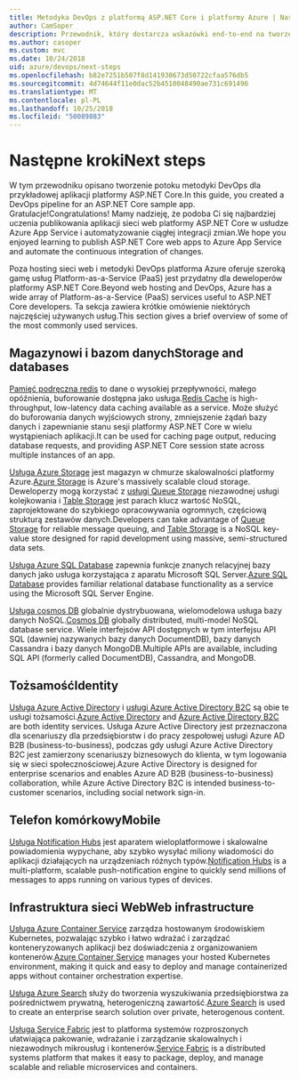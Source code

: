 ```yaml
---
title: Metodyka DevOps z platformą ASP.NET Core i platformy Azure | Następne kroki
author: CamSoper
description: Przewodnik, który dostarcza wskazówki end-to-end na tworzeniu potoku metodyki DevOps dla aplikacji ASP.NET Core hostowanych na platformie Azure.
ms.author: casoper
ms.custom: mvc
ms.date: 10/24/2018
uid: azure/devops/next-steps
ms.openlocfilehash: b82e7251b507f8d141930673d50722cfaa576db5
ms.sourcegitcommit: 4d74644f11e0dac52b4510048490ae731c691496
ms.translationtype: MT
ms.contentlocale: pl-PL
ms.lasthandoff: 10/25/2018
ms.locfileid: "50089883"
---
```

# <a name="next-steps"></a><span data-ttu-id="e02f8-103">Następne kroki</span><span class="sxs-lookup"><span data-stu-id="e02f8-103">Next steps</span></span>

<span data-ttu-id="e02f8-104">W tym przewodniku opisano tworzenie potoku metodyki DevOps dla przykładowej aplikacji platformy ASP.NET Core.</span><span class="sxs-lookup"><span data-stu-id="e02f8-104">In this guide, you created a DevOps pipeline for an ASP.NET Core sample app.</span></span> <span data-ttu-id="e02f8-105">Gratulacje!</span><span class="sxs-lookup"><span data-stu-id="e02f8-105">Congratulations!</span></span> <span data-ttu-id="e02f8-106">Mamy nadzieję, że podoba Ci się najbardziej uczenia publikowania aplikacji sieci web platformy ASP.NET Core w usłudze Azure App Service i automatyzowanie ciągłej integracji zmian.</span><span class="sxs-lookup"><span data-stu-id="e02f8-106">We hope you enjoyed learning to publish ASP.NET Core web apps to Azure App Service and automate the continuous integration of changes.</span></span>

<span data-ttu-id="e02f8-107">Poza hosting sieci web i metodyki DevOps platforma Azure oferuje szeroką gamę usług Platform-as-a-Service (PaaS) jest przydatny dla deweloperów platformy ASP.NET Core.</span><span class="sxs-lookup"><span data-stu-id="e02f8-107">Beyond web hosting and DevOps, Azure has a wide array of Platform-as-a-Service (PaaS) services useful to ASP.NET Core developers.</span></span> <span data-ttu-id="e02f8-108">Ta sekcja zawiera krótkie omówienie niektórych najczęściej używanych usług.</span><span class="sxs-lookup"><span data-stu-id="e02f8-108">This section gives a brief overview of some of the most commonly used services.</span></span>

## <a name="storage-and-databases"></a><span data-ttu-id="e02f8-109">Magazynowi i bazom danych</span><span class="sxs-lookup"><span data-stu-id="e02f8-109">Storage and databases</span></span>

<span data-ttu-id="e02f8-110">[Pamięć podręczna redis](/azure/redis-cache/) to dane o wysokiej przepływności, małego opóźnienia, buforowanie dostępna jako usługa.</span><span class="sxs-lookup"><span data-stu-id="e02f8-110">[Redis Cache](/azure/redis-cache/) is high-throughput, low-latency data caching available as a service.</span></span> <span data-ttu-id="e02f8-111">Może służyć do buforowania danych wyjściowych strony, zmniejszenie żądań bazy danych i zapewnianie stanu sesji platformy ASP.NET Core w wielu wystąpieniach aplikacji.</span><span class="sxs-lookup"><span data-stu-id="e02f8-111">It can be used for caching page output, reducing database requests, and providing ASP.NET Core session state across multiple instances of an app.</span></span>

<span data-ttu-id="e02f8-112">[Usługa Azure Storage](/azure/storage/) jest magazyn w chmurze skalowalności platformy Azure.</span><span class="sxs-lookup"><span data-stu-id="e02f8-112">[Azure Storage](/azure/storage/) is Azure's massively scalable cloud storage.</span></span> <span data-ttu-id="e02f8-113">Deweloperzy mogą korzystać z [usługi Queue Storage](/azure/storage/queues/storage-queues-introduction) niezawodnej usługi kolejkowania i [Table Storage](/azure/storage/tables/table-storage-overview) jest parach klucz wartość NoSQL, zaprojektowane do szybkiego opracowywania ogromnych, częściową strukturą zestawów danych.</span><span class="sxs-lookup"><span data-stu-id="e02f8-113">Developers can take advantage of [Queue Storage](/azure/storage/queues/storage-queues-introduction) for reliable message queuing, and [Table Storage](/azure/storage/tables/table-storage-overview) is a NoSQL key-value store designed for rapid development using massive, semi-structured data sets.</span></span>

<span data-ttu-id="e02f8-114">[Usługa Azure SQL Database](/azure/sql-database/) zapewnia funkcje znanych relacyjnej bazy danych jako usługa korzystająca z aparatu Microsoft SQL Server.</span><span class="sxs-lookup"><span data-stu-id="e02f8-114">[Azure SQL Database](/azure/sql-database/) provides familiar relational database functionality as a service using the Microsoft SQL Server Engine.</span></span>

<span data-ttu-id="e02f8-115">[Usługa cosmos DB](/azure/cosmos-db/) globalnie dystrybuowana, wielomodelowa usługa bazy danych NoSQL.</span><span class="sxs-lookup"><span data-stu-id="e02f8-115">[Cosmos DB](/azure/cosmos-db/) globally distributed, multi-model NoSQL database service.</span></span> <span data-ttu-id="e02f8-116">Wiele interfejsów API dostępnych w tym interfejsu API SQL (dawniej nazywanych bazy danych DocumentDB), bazy danych Cassandra i bazy danych MongoDB.</span><span class="sxs-lookup"><span data-stu-id="e02f8-116">Multiple APIs are available, including SQL API (formerly called DocumentDB), Cassandra, and MongoDB.</span></span>

## <a name="identity"></a><span data-ttu-id="e02f8-117">Tożsamość</span><span class="sxs-lookup"><span data-stu-id="e02f8-117">Identity</span></span>

<span data-ttu-id="e02f8-118">[Usługa Azure Active Directory](/azure/active-directory/) i [usługi Azure Active Directory B2C](/azure/active-directory-b2c/) są obie te usługi tożsamości.</span><span class="sxs-lookup"><span data-stu-id="e02f8-118">[Azure Active Directory](/azure/active-directory/) and [Azure Active Directory B2C](/azure/active-directory-b2c/) are both identity services.</span></span> <span data-ttu-id="e02f8-119">Usługa Azure Active Directory jest przeznaczona dla scenariuszy dla przedsiębiorstw i do pracy zespołowej usługi Azure AD B2B (business-to-business), podczas gdy usługi Azure Active Directory B2C jest zamierzony scenariuszy biznesowych do klienta, w tym logowania się w sieci społecznościowej.</span><span class="sxs-lookup"><span data-stu-id="e02f8-119">Azure Active Directory is designed for enterprise scenarios and enables Azure AD B2B (business-to-business) collaboration, while Azure Active Directory B2C is intended business-to-customer scenarios, including social network sign-in.</span></span>

## <a name="mobile"></a><span data-ttu-id="e02f8-120">Telefon komórkowy</span><span class="sxs-lookup"><span data-stu-id="e02f8-120">Mobile</span></span>

<span data-ttu-id="e02f8-121">[Usługa Notification Hubs](/azure/notification-hubs/) jest aparatem wieloplatformowe i skalowalne powiadomienia wypychane, aby szybko wysyłać miliony wiadomości do aplikacji działających na urządzeniach różnych typów.</span><span class="sxs-lookup"><span data-stu-id="e02f8-121">[Notification Hubs](/azure/notification-hubs/) is a multi-platform, scalable push-notification engine to quickly send millions of messages to apps running on various types of devices.</span></span>

## <a name="web-infrastructure"></a><span data-ttu-id="e02f8-122">Infrastruktura sieci Web</span><span class="sxs-lookup"><span data-stu-id="e02f8-122">Web infrastructure</span></span>

<span data-ttu-id="e02f8-123">[Usługa Azure Container Service](/azure/aks/) zarządza hostowanym środowiskiem Kubernetes, pozwalając szybko i łatwo wdrażać i zarządzać konteneryzowanych aplikacji bez doświadczenia z organizowaniem kontenerów.</span><span class="sxs-lookup"><span data-stu-id="e02f8-123">[Azure Container Service](/azure/aks/) manages your hosted Kubernetes environment, making it quick and easy to deploy and manage containerized apps without container orchestration expertise.</span></span>

<span data-ttu-id="e02f8-124">[Usługa Azure Search](/azure/search/) służy do tworzenia wyszukiwania przedsiębiorstwa za pośrednictwem prywatną, heterogeniczną zawartość.</span><span class="sxs-lookup"><span data-stu-id="e02f8-124">[Azure Search](/azure/search/) is used to create an enterprise search solution over private, heterogenous content.</span></span>

<span data-ttu-id="e02f8-125">[Usługa Service Fabric](/azure/service-fabric/) jest to platforma systemów rozproszonych ułatwiająca pakowanie, wdrażanie i zarządzanie skalowalnych i niezawodnych mikrousług i kontenerów.</span><span class="sxs-lookup"><span data-stu-id="e02f8-125">[Service Fabric](/azure/service-fabric/) is a distributed systems platform that makes it easy to package, deploy, and manage scalable and reliable microservices and containers.</span></span>
